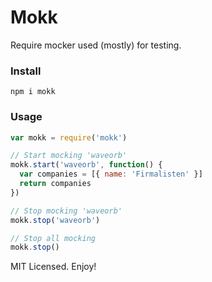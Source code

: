 # Mokk

Require mocker used (mostly) for testing.

### Install

```
npm i mokk
```

### Usage

```js
var mokk = require('mokk')

// Start mocking 'waveorb'
mokk.start('waveorb', function() {
  var companies = [{ name: 'Firmalisten' }]
  return companies
})

// Stop mocking 'waveorb'
mokk.stop('waveorb')

// Stop all mocking
mokk.stop()
```

MIT Licensed. Enjoy!
